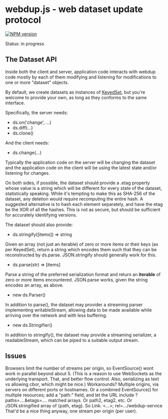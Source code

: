 # webdup.js - web dataset update protocol
[![NPM version][npm-image]][npm-url]

Status: in progress

## The Dataset API

Inside both the client and server, application code interacts with
webdup code mostly by each of them modifying and listening for
modifications to one or more "dataset" objects.

By default, we create datasets as instances of
[KeyedSet](https://github.com/sandhawke/keyed-set#readme), but you're
welcome to provide your own, as long as they conforms to the same
interface.

Specifically, the server needs:
* ds.on('change', ...)
* ds.diff(...)
* ds.clone()

And the client needs:
* ds.change(...)

Typically the application code on the server will be changing the
dataset and the application code on the client will be using the
latest state and/or listening for changes.

On both sides, if possible, the dataset should provide a .etag
property whose value is a string which will be different for every
state of the dataset, statistically speaking. While it's tempting to
make this as SHA-256 of the dataset, any deletion would require
recomputing the entire hash.  A suggested alternative is to hash each
element separately, and have the etag be the XOR of all the hashes.
This is not as secure, but should be sufficient for accurately
identifying versions.

The dataset should also provide:

* ds.stringify([items]) => string

Given an array (not just an iterable) of zero or more items or their
keys (as per KeyedSet), return a string which encodes them such that
they can be reconstructed by ds.parse.  JSON.stringify should
generally work for this.

* ds.parse(str) => [items]

Parse a string of the preferred serialization format and return an
**iterable** of zero or more items encountered.  JSON.parse works,
given the string encodes an array, as above.

* new ds.Parser()

In addition to parse(), the dataset may provider a streaming parser
implementing writableStream, allowing data to be made available while
arriving over the network and with less buffering.

* new ds.Stringifier()

In addition to stringify(), the dataset may provide a streaming
serializer, a readableStream, which can be piped to a suitable output
stream.

## Issues

Browsers limit the number of streams per origin, so EventSource() wont
work in parallel beyond about 5.  (This is a reason to use WebSockets
as the underlying transport.  That, and better flow control.  Also,
serializing as text vs allowing cbor, which might be nice.)
Workarounds? Multiple origins, via servers on different ports or
hostnames. Or a combined EventSource() for multiple resources; add a
"path:" field, and let the URL include ?paths=....&etags=.... matched
arrays.  Or path2, etag2, etc.  Or JSON.stringified array of {path,
etag}.  So Link: <...>; rel=.../webdup-service
That'd be a nice thing anyway, one stream per origin (per user).

[npm-image]: https://img.shields.io/npm/v/dsup.svg?style=flat-square
[npm-url]: https://npmjs.org/package/dsup
